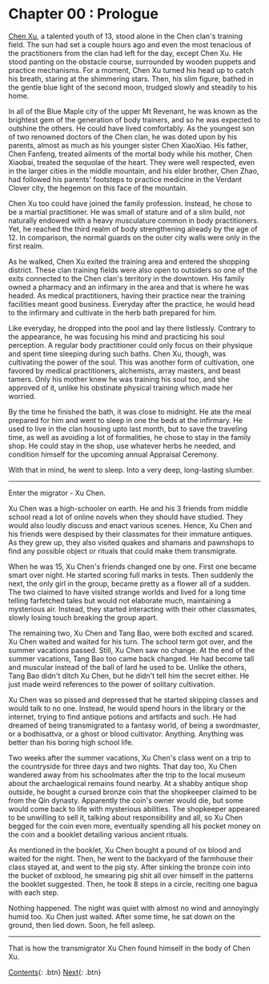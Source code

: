 # Chapter 00 : Prologue

[Chen Xu](/blog-for-stories/tg/characters/ChenXu), a talented youth of 13, stood alone in the Chen clan's training field. The sun had set a couple hours ago and even the most tenacious of the practitioners from the clan had left for the day, except Chen Xu. He stood panting on the obstacle course, surrounded by wooden puppets and practice mechanisms. For a moment, Chen Xu turned his head up to catch his breath, staring at the shimmering stars. Then, his slim figure, bathed in the gentle blue light of the second moon, trudged slowly and steadily to his home.

In all of the Blue Maple city of the upper Mt Revenant, he was known as the brightest gem of the generation of body trainers, and so he was expected to outshine the others. He could have lived comfortably. As the youngest son of two renowned doctors of the Chen clan, he was doted upon by his parents, almost as much as his younger sister Chen XiaoXiao. His father, Chen Fanfeng, treated ailments of the mortal body while his mother, Chen Xiaobai, treated the sequolae of the heart. They were well respected, even in the larger cities in the middle mountain, and his elder brother, Chen Zhao, had followed his parents' footsteps to practice medicine in the Verdant Clover city, the hegemon on this face of the mountain. 

Chen Xu too could have joined the family profession. Instead, he chose to be a martial practitioner. He was small of stature and of a slim build, not naturally endowed with a heavy musculature common in body practitioners. Yet, he reached the third realm of body strengthening already by the age of 12. In comparison, the normal guards on the outer city walls were only in the first realm. 

As he walked, Chen Xu exited the training area and entered the shopping district. These clan training fields were also open to outsiders so one of the exits connected to the Chen clan's territory in the downtown. His family owned a pharmacy and an infirmary in the area and that is where he was headed. As medical practitioners, having their practice near the training facilities meant good business. Everyday after the practice, he would head to the infirmary and cultivate in the herb bath prepared for him.

Like everyday, he dropped into the pool and lay there listlessly. Contrary to the appearance, he was focusing his mind and practicing his soul perception. A regular body practitioner could only focus on their physique and spent time sleeping during such baths. Chen Xu, though, was cultivating the power of the soul. This was another form of cultivation, one favored by medical practitioners, alchemists, array masters, and beast tamers. Only his mother knew he was training his soul too, and she approved of it, unlike his obstinate physical training which made her worried.

By the time he finished the bath, it was close to midnight. He ate the meal prepared for him and went to sleep in one the beds at the infirmary. He used to live in the clan housing upto last month, but to save the traveling time, as well as avoiding a lot of formalities, he chose to stay in the family shop. He could stay in the shop, use whatever herbs he needed, and condition himself for the upcoming annual Appraisal Ceremony.

With that in mind, he went to sleep. Into a very deep, long-lasting slumber.

---

Enter the migrator - Xu Chen.

Xu Chen was a high-schooler on earth. He and his 3 friends from middle school read a lot of online novels when they should have studied. They would also loudly discuss and enact various scenes. Hence, Xu Chen and his friends were despised by their classmates for their immature antiques. As they grew up, they also visited quakes and shamans and pawnshops to find any possible object or rituals that could make them transmigrate. 

When he was 15, Xu Chen's friends changed one by one. First one became smart over night. He started scoring full marks in tests. Then suddenly the next, the only girl in the group, became pretty as a flower all of a sudden. The two claimed to have visited strange worlds and lived for a long time telling farfetched tales but would not elaborate much, maintaining a mysterious air. Instead, they started interacting with their other classmates, slowly losing touch breaking the group apart.

The remaining two, Xu Chen and Tang Bao, were both excited and scared. Xu Chen waited and waited for his turn. The school term got over, and the summer vacations passed. Still, Xu Chen saw no change. At the end of the summer vacations, Tang Bao too came back changed. He had become tall and muscular instead of the ball of lard he used to be. Unlike the others, Tang Bao didn't ditch Xu Chen, but he didn't tell him the secret either. He just made weird references to the power of solitary cultivation.

Xu Chen was so pissed and depressed that he started skipping classes and would talk to no one. Instead, he would spend hours in the library or the internet, trying to find antique potions and artifacts and such. He had dreamed of being transmigrated to a fantasy world, of being a swordmaster, or a bodhisattva, or a ghost or blood cultivator. Anything. Anything was better than his boring high school life.

Two weeks after the summer vacations, Xu Chen's class went on a trip to the countryside for three days and two nights. That day too, Xu Chen wandered away from his schoolmates after the trip to the local museum about the archaelogical remains found nearby. At a shabby antique shop outside, he bought a cursed bronze coin that the shopkeeper claimed to be from the Qin dynasty. Apparently the coin's owner would die, but some would come back to life with mysterious abilities. The shopkeeper appeared to be unwilling to sell it, talking about responsibility and all, so Xu Chen begged for the coin even more, eventually spending all his pocket money on the coin and a booklet detailing various ancient rituals.

 As mentioned in the booklet, Xu Chen bought a pound of ox blood and waited for the night. Then, he went to the backyard of the farmhouse their class stayed at, and went to the pig sty. After sinking the bronze coin into the bucket of oxblood, he smearing pig shit all over himself in the patterns the booklet suggested. Then, he took 8 steps in a circle, reciting one bagua with each step.
 
 Nothing happened. The night was quiet with almost no wind and annoyingly humid too. Xu Chen just waited. After some time, he sat down on the ground, then lied down. Soon, he fell asleep.

 ---

That is how the transmigrator Xu Chen found himself in the body of Chen Xu.

[Contents](/blog-for-stories/tg/index){: .btn} [Next](/blog-for-stories/404){: .btn}